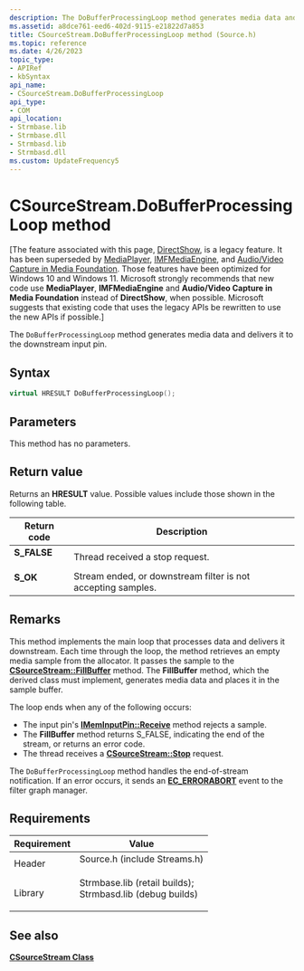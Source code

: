 ```yaml
---
description: The DoBufferProcessingLoop method generates media data and delivers it to the downstream input pin.
ms.assetid: a8dce761-eed6-402d-9115-e21822d7a853
title: CSourceStream.DoBufferProcessingLoop method (Source.h)
ms.topic: reference
ms.date: 4/26/2023
topic_type: 
- APIRef
- kbSyntax
api_name: 
- CSourceStream.DoBufferProcessingLoop
api_type: 
- COM
api_location: 
- Strmbase.lib
- Strmbase.dll
- Strmbasd.lib
- Strmbasd.dll
ms.custom: UpdateFrequency5
---
```


# CSourceStream.DoBufferProcessingLoop method

\[The feature associated with this page, [DirectShow](/windows/win32/directshow/directshow), is a legacy feature. It has been superseded by [MediaPlayer](/uwp/api/Windows.Media.Playback.MediaPlayer), [IMFMediaEngine](/windows/win32/api/mfmediaengine/nn-mfmediaengine-imfmediaengine), and [Audio/Video Capture in Media Foundation](windows/win32/medfound/audio-video-capture-in-media-foundation). Those features have been optimized for Windows 10 and Windows 11. Microsoft strongly recommends that new code use **MediaPlayer**, **IMFMediaEngine** and **Audio/Video Capture in Media Foundation** instead of **DirectShow**, when possible. Microsoft suggests that existing code that uses the legacy APIs be rewritten to use the new APIs if possible.\]

The `DoBufferProcessingLoop` method generates media data and delivers it to the downstream input pin.

## Syntax


```C++
virtual HRESULT DoBufferProcessingLoop();
```



## Parameters

This method has no parameters.

## Return value

Returns an **HRESULT** value. Possible values include those shown in the following table.



| Return code                                                                             | Description                                                             |
|-----------------------------------------------------------------------------------------|-------------------------------------------------------------------------|
| <dl> <dt>**S\_FALSE**</dt> </dl> | Thread received a stop request.<br/>                              |
| <dl> <dt>**S\_OK**</dt> </dl>    | Stream ended, or downstream filter is not accepting samples.<br/> |



 

## Remarks

This method implements the main loop that processes data and delivers it downstream. Each time through the loop, the method retrieves an empty media sample from the allocator. It passes the sample to the [**CSourceStream::FillBuffer**](csourcestream-fillbuffer.md) method. The **FillBuffer** method, which the derived class must implement, generates media data and places it in the sample buffer.

The loop ends when any of the following occurs:

-   The input pin's [**IMemInputPin::Receive**](/windows/desktop/api/Strmif/nf-strmif-imeminputpin-receive) method rejects a sample.
-   The **FillBuffer** method returns S\_FALSE, indicating the end of the stream, or returns an error code.
-   The thread receives a [**CSourceStream::Stop**](csourcestream-stop.md) request.

The `DoBufferProcessingLoop` method handles the end-of-stream notification. If an error occurs, it sends an [**EC\_ERRORABORT**](ec-errorabort.md) event to the filter graph manager.

## Requirements



| Requirement | Value |
|--------------------|--------------------------------------------------------------------------------------------------------------------------------------------------------------------------------------------|
| Header<br/>  | <dl> <dt>Source.h (include Streams.h)</dt> </dl>                                                                                    |
| Library<br/> | <dl> <dt>Strmbase.lib (retail builds); </dt> <dt>Strmbasd.lib (debug builds)</dt> </dl> |



## See also

<dl> <dt>

[**CSourceStream Class**](csourcestream.md)
</dt> </dl>

 

 




